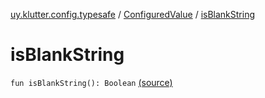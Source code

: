 [uy.klutter.config.typesafe](../index.md) / [ConfiguredValue](index.md) / [isBlankString](.)


# isBlankString

`fun isBlankString(): Boolean` [(source)](https://github.com/kohesive/klutter/blob/master/config-typesafe-jdk6/src/main/kotlin/uy/klutter/config/typesafe/TypesafeConfig_Ext.kt#L124)


